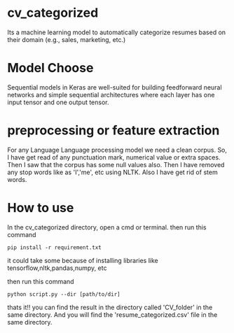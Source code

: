 # cv_categorized
Its a machine learning model to automatically  categorize resumes based on their domain (e.g., sales, marketing, etc.)

# Model Choose
Sequential models in Keras are well-suited for building feedforward neural networks and simple sequential architectures where each layer has one input tensor and one output tensor.

# preprocessing or feature extraction
For any Language Language processing model we need a clean corpus. So, I have get read of any punctuation mark, numerical value or extra spaces. Then I saw that the corpus has some null values also. Then I have removed any stop words like as 'I','me', etc using NLTK. Also I have get rid of stem words.

# How to use
In the cv_categorized directory, open a cmd or terminal.
then run this command 
```
pip install -r requirement.txt
```

it could take some because of installing libraries like tensorflow,nltk,pandas,numpy, etc

then run this command 

```
python script.py --dir [path/to/dir]
```

thats it!!
you can find the result in the directory called 'CV_folder' in the same directory. And you will find the 'resume_categorized.csv' file in the same directory.
